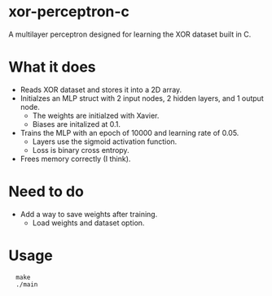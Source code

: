# xor-perceptron-c
A multilayer perceptron designed for learning the XOR dataset built in C.

# What it does
- Reads XOR dataset and stores it into a 2D array.
- Initialzes an MLP struct with 2 input nodes, 2 hidden layers, and 1 output node.
  - The weights are initialzed with Xavier.
  - Biases are initalized at 0.1.
- Trains the MLP with an epoch of 10000 and learning rate of 0.05.
  - Layers use the sigmoid activation function.
  - Loss is binary cross entropy.
- Frees memory correctly (I think).

# Need to do
- Add a way to save weights after training.
    - Load weights and dataset option.

# Usage
```shell
  make
  ./main
```
